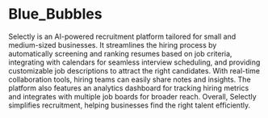 # Blue_Bubbles
Selectly is an AI-powered recruitment platform tailored for small and medium-sized businesses. It streamlines the hiring process by automatically screening and ranking resumes based on job criteria, integrating with calendars for seamless interview scheduling, and providing customizable job descriptions to attract the right candidates. With real-time collaboration tools, hiring teams can easily share notes and insights. The platform also features an analytics dashboard for tracking hiring metrics and integrates with multiple job boards for broader reach. Overall, Selectly simplifies recruitment, helping businesses find the right talent efficiently.
